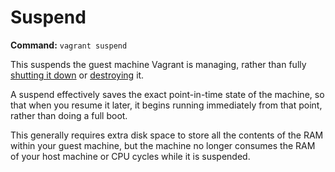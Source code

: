
# Suspend
**Command:** `vagrant suspend`

This suspends the guest machine Vagrant is managing, rather than fully [shutting it down][halt] or [destroying][destory] it.

A suspend effectively saves the exact point-in-time state of the machine, so that when you resume it later, it begins running immediately from that point, rather than doing a full boot.

This generally requires extra disk space to store all the contents of the RAM within your guest machine, but the machine no longer consumes the RAM of your host machine or CPU cycles while it is suspended.

[halt]: https://docs.vagrantup.com/v2/cli/halt.html
[destory]: https://docs.vagrantup.com/v2/cli/destroy.html
